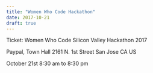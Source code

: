 ```yaml
---
title: "Women Who Code Hackathon"
date: 2017-10-21
draft: true
---
```


Ticket: Women Who Code Silicon Valley Hackathon 2017

Paypal, Town Hall 2161 N. 1st Street San Jose CA US

October 21st 8:30 am to 8:30 pm
